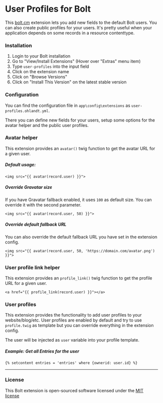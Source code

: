User Profiles for Bolt
======================

This [bolt.cm](https://bolt.cm/) extension lets you add new fields to the default Bolt users.
You can also create public profiles for your users.
It's pretty useful when your application depends on some records in a resource contenttype.

### Installation
1. Login to your Bolt installation
2. Go to "View/Install Extensions" (Hover over "Extras" menu item)
3. Type `user-profiles` into the input field
4. Click on the extension name
5. Click on "Browse Versions"
6. Click on "Install This Version" on the latest stable version

### Configuration

You can find the configuration file in `app\config\extensions` as `user-profiles.ohlandt.yml`.

There you can define new fields for your users, setup some options for the avatar helper and the public user profiles.

### Avatar helper

This extension provides an `avatar()` twig function to get the avatar URL for a given user.

##### Default usage:
```
<img src="{{ avatar(record.user) }}">
```

##### Override Gravatar size
If you have Gravatar fallback enabled, it uses `100` as default size.
You can override it with the second parameter.
```
<img src="{{ avatar(record.user, 50) }}">
```

##### Override default fallback URL
You can also override the default fallback URL you have set in the extension config.
```
<img src="{{ avatar(record.user, 50, 'https://domain.com/avatar.png') }}">
```

### User profile link helper

This extension provides an `profile_link()` twig function to get the profile URL for a given user.

```
<a href="{{ profile_link(record.user) }}"></a>
```

### User profiles

This extension provides the functionality to add user profiles to your website/blog/etc.
User profiles are enabled by default and try to use `profile.twig` as template but you can override everything in the extension config.

The user will be injected as `user` variable into your profile template.

##### Example: Get all Entries for the user
```
{% setcontent entries = 'entries' where {ownerid: user.id} %}
```

---

### License

This Bolt extension is open-sourced software licensed under the [MIT license](http://opensource.org/licenses/MIT)